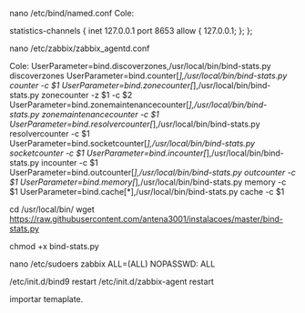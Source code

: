 nano /etc/bind/named.conf
Cole:

statistics-channels {
 	inet 127.0.0.1 port 8653 allow { 127.0.0.1; };
};

nano /etc/zabbix/zabbix_agentd.conf

Cole:
UserParameter=bind.discoverzones,/usr/local/bin/bind-stats.py discoverzones
UserParameter=bind.counter[*],/usr/local/bin/bind-stats.py counter -c $1
UserParameter=bind.zonecounter[*],/usr/local/bin/bind-stats.py zonecounter -z $1 -c $2
UserParameter=bind.zonemaintenancecounter[*],/usr/local/bin/bind-stats.py zonemaintenancecounter -c $1
UserParameter=bind.resolvercounter[*],/usr/local/bin/bind-stats.py resolvercounter -c $1
UserParameter=bind.socketcounter[*],/usr/local/bin/bind-stats.py socketcounter -c $1
UserParameter=bind.incounter[*],/usr/local/bin/bind-stats.py incounter -c $1
UserParameter=bind.outcounter[*],/usr/local/bin/bind-stats.py outcounter -c $1
UserParameter=bind.memory[*],/usr/local/bin/bind-stats.py memory -c $1
UserParameter=bind.cache[*],/usr/local/bin/bind-stats.py cache -c $1

cd /usr/local/bin/
wget https://raw.githubusercontent.com/antena3001/instalacoes/master/bind-stats.py

chmod +x bind-stats.py

nano /etc/sudoers
zabbix ALL=(ALL) NOPASSWD: ALL

/etc/init.d/bind9 restart
/etc/init.d/zabbix-agent restart

importar temaplate.

